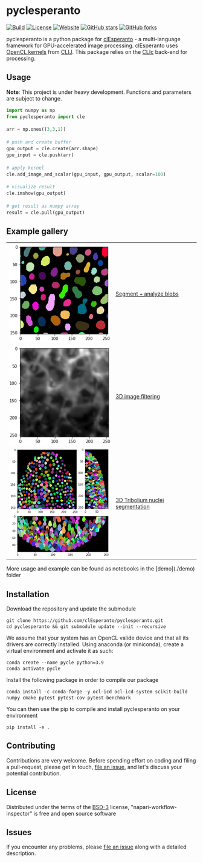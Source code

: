 # pyclesperanto
[![Build](https://github.com/clEsperanto/pyclesperanto/actions/workflows/build_and_deploy.yml/badge.svg)](https://github.com/clEsperanto/pyclesperanto/actions/workflows/build_and_deploy.yml)
[![License](https://img.shields.io/badge/license-BSD-informational)](https://github.com/clEsperanto/pyclesperanto/blob/main/LICENSE)
[![Website](https://img.shields.io/website?url=http%3A%2F%2Fclesperanto.net)](http://clesperanto.net)
[![GitHub stars](https://img.shields.io/github/stars/clEsperanto/pyclesperanto?style=social)](https://github.com/clEsperanto/pyclesperanto)
[![GitHub forks](https://img.shields.io/github/forks/clEsperanto/pyclesperanto?style=social)](https://github.com/clEsperanto/pyclesperanto)

pyclesperanto is a python package for [clEsperanto](http://clesperanto.net/) - a multi-language framework for GPU-accelerated image processing.
clEsperanto uses [OpenCL kernels](https://github.com/clEsperanto/clij-opencl-kernels/tree/development/src/main/java/net/haesleinhuepf/clij/kernels) from [CLIJ](http://clij.github.io/).
This package relies on the [CLIc](https://github.com/clEsperanto/CLIc_prototype) back-end for processing.

## Usage

**Note**: This project is under heavy development. Functions and parameters are subject to change.

```python
import numpy as np
from pyclesperanto import cle

arr = np.ones((3,3,1))

# push and create buffer
gpu_output = cle.create(arr.shape)
gpu_input = cle.push(arr)

# apply kernel
cle.add_image_and_scalar(gpu_input, gpu_output, scalar=100)

# visualize result
cle.imshow(gpu_output)

# get result as numpy array
result = cle.pull(gpu_output)
```

## Example gallery 

<table border="0">

<tr><td>
<img src="user_docs/images/labeled_blobs.png" width="300"/>
</td><td>

[Segment + analyze blobs](user_docs/images/process_blobs.ipynb)

</td></tr>

<tr><td>
<img src="user_docs/images/image_filtering.png" width="300"/>
</td><td>

[3D image filtering](user_docs/images/image_filtering.ipynb)

</td></tr>

<tr><td>
<img src="user_docs/images/tribolium3d_segmentation.png" width="300"/>
</td><td>

[3D Tribolium nuclei segmentation](user_docs/images/process_tribolium.ipynb)

</td></tr>



<!--
<tr><td>

<img src="user_docs/images/multi-gpu.png" width="300"/>

</td><td>

[Multi-GPU developer_docs](user_docs/images/multi_gpu_demo.ipynb)

</td></tr>
-->
</table>
More usage and example can be found as notebooks in the [demo](./demo) folder

## Installation

Download the repository and update the submodule
```
git clone https://github.com/clEsperanto/pyclesperanto.git
cd pyclesperanto && git submodule update --init --recursive
```

We assume that your system has an OpenCL valide device and that all its drivers are correctly installed.
Using anaconda (or miniconda), create a virtual environment and activate it as such:
```
conda create --name pycle python=3.9
conda activate pycle
```
Install the following package in order to compile our package
```
conda install -c conda-forge -y ocl-icd ocl-icd-system scikit-build numpy cmake pytest pytest-cov pytest-benchmark
```
You can then use the pip to compile and install pyclesperanto on your environment
```
pip install -e .
```

## Contributing

Contributions are very welcome. Before spending effort on coding and filing a pull-request, please get in touch, 
[file an issue], and let's discuss your potential contribution.

## License

Distributed under the terms of the [BSD-3] license,
"napari-workflow-inspector" is free and open source software

## Issues

If you encounter any problems, please [file an issue] along with a detailed description.

[BSD-3]: http://opensource.org/licenses/BSD-3-Clause

[file an issue]: https://github.com/haesleinhuepf/napari-workflow-inspector/issues
